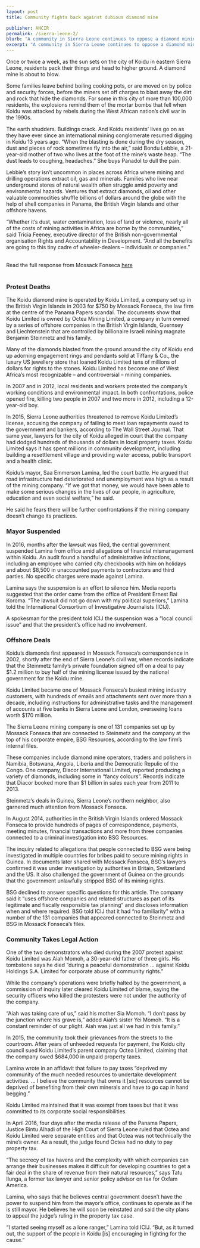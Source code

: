 ```yaml
---
layout: post
title: Community fights back against dubious diamond mine

publisher: ANCIR
permalink: /sierra-leone-2/
blurb: "A community in Sierra Leone continues to oppose a diamond mining operation in its city that has links to murky offshore shell companies and dubious global diamond dealings, write Silas Gbandia, Cooper Inveen, Will Fitzgibbon, Khadija Sharife and Michael Hudson."
excerpt: "A community in Sierra Leone continues to oppose a diamond mining operation in its city that has links to murky offshore shell companies and dubious global diamond dealings, write Silas Gbandia, Cooper Inveen, Will Fitzgibbon, Khadija Sharife and Michael Hudson."
---
```


Once or twice a week, as the sun sets on the city of Koidu in eastern Sierra Leone, residents pack their things and head to higher ground. A diamond mine is about to blow.

Some families leave behind boiling cooking pots, or are moved on by police and security forces, before the miners set off charges to blast away the dirt and rock that hide the diamonds. For some in this city of more than 100,000 residents, the explosions remind them of the mortar bombs that fell when Koidu was attacked by rebels during the West African nation’s civil war in the 1990s.

The earth shudders. Buildings crack. And Koidu residents’ lives go on as they have ever since an international mining conglomerate resumed digging in Koidu 13 years ago.
“When the blasting is done during the dry season, dust and pieces of rock sometimes fly into the air,” said Bondu Lebbie, a 21-year-old mother of two who lives at the foot of the mine’s waste heap. “The dust leads to coughing, headaches.” She buys Panadol to dull the pain.

Lebbie’s story isn’t uncommon in places across Africa where mining and drilling operations extract oil, gas and minerals. Families who live near underground stores of natural wealth often struggle amid poverty and environmental hazards. Ventures that extract diamonds, oil and other valuable commodities shuffle billions of dollars around the globe with the help of shell companies in Panama, the British Virgin Islands and other offshore havens.

“Whether it’s dust, water contamination, loss of land or violence, nearly all of the costs of mining activities in Africa are borne by the communities,” said Tricia Feeney, executive director of the British non-governmental organisation Rights and Accountability in Development. “And all the benefits are going to this tiny cadre of wheeler-dealers – individuals or companies.”

 
<br/>
<div class="panel panel-default">
  <div class="panel-heading">
  Read the full response from Mossack Fonseca <a href="https://sourceafrica.net/documents/24692-ANCIR-L-PanamaPapers-L-Mossack-Fonseca-Responds.html" target="_blank">here</a>
  </div>
</div>
<br/>

### Protest Deaths

The Koidu diamond mine is operated by Koidu Limited, a company set up in the British Virgin Islands in 2003 for $750 by Mossack Fonseca, the law firm at the centre of the Panama Papers scandal. The documents show that Koidu Limited is owned by Octea Mining Limited, a company in turn owned by a series of offshore companies in the British Virgin Islands, Guernsey and Liechtenstein that are controlled by billionaire Israeli mining magnate Benjamin Steinmetz and his family.

Many of the diamonds blasted from the ground around the city of Koidu end up adorning engagement rings and pendants sold at Tiffany & Co., the luxury US jewellery store that loaned Koidu Limited tens of millions of dollars for rights to the stones.
Koidu Limited has become one of West Africa’s most recognizable – and controversial – mining companies.

In 2007 and in 2012, local residents and workers protested the company’s working conditions and environmental impact. In both confrontations, police opened fire, killing two people in 2007 and two more in 2012, including a 12-year-old boy.

In 2015, Sierra Leone authorities threatened to remove Koidu Limited’s license, accusing the company of failing to meet loan repayments owed to the government and bankers, according to The Wall Street Journal. That same year, lawyers for the city of Koidu alleged in court that the company had dodged hundreds of thousands of dollars in local property taxes. Koidu Limited says it has spent millions in community development, including building a resettlement village and providing water access, public transport and a health clinic.

Koidu’s mayor, Saa Emmerson Lamina, led the court battle. He argued that road infrastructure had deteriorated and unemployment was high as a result of the mining company. “If we got that money, we would have been able to make some serious changes in the lives of our people, in agriculture, education and even social welfare,” he said.

He said he fears there will be further confrontations if the mining company doesn’t change its practices.

### Mayor Suspended

In 2016, months after the lawsuit was filed, the central government suspended Lamina from office amid allegations of financial mismanagement within Koidu. An audit found a handful of administrative infractions, including an employee who carried city checkbooks with him on holidays and about $8,500 in unaccounted payments to contractors and third parties. No specific charges were made against Lamina.

Lamina says the suspension is an effort to silence him. Media reports suggested that the order came from the office of President Ernest Bai Koroma. “The lawsuit did not go down with my political superiors,” Lamina told the International Consortium of Investigative Journalists (ICIJ).

A spokesman for the president told ICIJ the suspension was a “local council issue” and that the president’s office had no involvement.

### Offshore Deals

Koidu’s diamonds first appeared in Mossack Fonseca’s correspondence in 2002, shortly after the end of Sierra Leone’s civil war, when records indicate that the Steinmetz family’s private foundation signed off on a deal to pay $1.2 million to buy half of the mining license issued by the national government for the Koidu mine.

Koidu Limited became one of Mossack Fonseca’s busiest mining industry customers, with hundreds of emails and attachments sent over more than a decade, including instructions for administrative tasks and the management of accounts at five banks in Sierra Leone and London, overseeing loans worth $170 million.

The Sierra Leone mining company is one of 131 companies set up by Mossack Fonseca that are connected to Steinmetz and the company at the top of his corporate empire, BSG Resources, according to the law firm’s internal files.
 
These companies include diamond mine operators, traders and polishers in Namibia, Botswana, Angola, Liberia and the Democratic Repulic of the Congo. One company, Diacor International Limited, reported producing a variety of diamonds, including some in “fancy colours”. Records indicate that Diacor booked more than $1 billion in sales each year from 2011 to 2013.
 
Steinmetz’s deals in Guinea, Sierra Leone’s northern neighbor, also garnered much attention from Mossack Fonseca.
 
In August 2014, authorities in the British Virgin Islands ordered Mossack Fonseca to provide hundreds of pages of correspondence, payments, meeting minutes, financial transactions and more from three companies connected to a criminal investigation into BSG Resources.

The inquiry related to allegations that people connected to BSG were being investigated in multiple countries for bribes paid to secure mining rights in Guinea. In documents later shared with Mossack Fonseca, BSG’s lawyers confirmed it was under investigation by authorities in Britain, Switzerland and the US. It also challenged the government of Guinea on the grounds that the government unlawfully stripped BSG of its mining rights.
 
BSG declined to answer specific questions for this article. The company said it “uses offshore companies and related structures as part of its legitimate and fiscally responsible tax planning” and discloses information when and where required. BSG told ICIJ that it had “no familiarity” with a number of the 131 companies that appeared connected to Steinmetz and BSG in Mossack Fonseca’s files.

### Community Takes Legal Action

One of the two demonstrators who died during the 2007 protest against Koidu Limited was Aiah Momoh, a 30-year-old father of three girls. His tombstone says he died “during a peaceful demonstration … against Koidu Holdings S.A. Limited for corporate abuse of community rights.”

While the company’s operations were briefly halted by the government, a commission of inquiry later cleared Koidu Limited of blame, saying the security officers who killed the protesters were not under the authority of the company.

“Aiah was taking care of us,” said his mother Sia Momoh. “I don’t pass by the junction where his grave is,” added Aiah’s sister Yei Momoh. “It is a constant reminder of our plight. Aiah was just all we had in this family.”

In 2015, the community took their grievances from the streets to the courtroom. After years of unheeded requests for payment,  the Koidu city council sued Koidu Limited’s parent company Octea Limited, claiming that the company owed $684,000 in unpaid property taxes.

Lamina wrote in an affidavit that failure to pay taxes “deprived my community of the much needed resources to undertake development activities. … I believe the community that owns it [sic] resources cannot be deprived of benefiting from their own minerals and have to go cap in hand begging.”

Koidu Limited maintained that it was exempt from taxes but that it was committed to its corporate social responsibilities.

In April 2016, four days after the media release of the Panama Papers, Justice Bintu Alhadi of the High Court of Sierra Leone ruled that Octea and Koidu Limited were separate entities and that Octea was not technically the mine’s owner. As a result, the judge found Octea had no duty to pay property tax.

“The secrecy of tax havens and the complexity with which companies can arrange their businesses makes it difficult for developing countries to get a fair deal in the share of revenue from their natural resources,” says Tatu Ilunga, a former tax lawyer and senior policy advisor on tax for Oxfam America.

Lamina, who says that he believes central government doesn’t have the power to suspend him from the mayor’s office, continues to operate as if he is still mayor. He believes he will soon be reinstated and said the city plans to appeal the judge’s ruling in the property tax case.

“I started seeing myself as a lone ranger,” Lamina told ICIJ. “But, as it turned out, the support of the people in Koidu [is] encouraging in fighting for the cause.”

